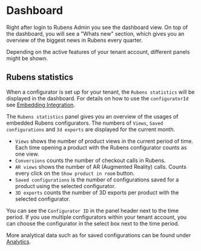 # Dashboard

Right after login to Rubens Admin you see the dashboard view. On top of the dashboard, you will see a "Whats new" section, which gives you an overview of the biggest news in Rubens every quarter.&#x20;

Depending on the active features of your tenant account, different panels might be shown.

## Rubens statistics

When a configurator is set up for your tenant, the `Rubens statistics` will be displayed in the dashboard. For details on how to use the `configuratorId` see [Embedding Integration](../../rubens-products/rubens-configurator/integration/setup-the-configurator.md#import-the-roomleconfigurator-instance).

The `Rubens statistics` panel gives you an overview of the usages of embedded Rubens configurators. The numbers of `Views`, `Saved configurations` and `3d exports` are displayed for the current month.

* `Views` shows the number of product views in the current period of time. Each time opening a product with the Rubens configurator counts as one view.
* `Conversions` counts the number of checkout calls in Rubens.
* `AR views` shows the number of AR (Augmented Reality) calls. Counts every click on the `Show product in room` button.
* `Saved configurations` is the number of configurations saved for a product using the selected configurator.
* `3D exports` counts the number of 3D exports per product with the selected configurator.

You can see the `Configurator ID` in the panel header next to the time period. If you use multiple configurators within your tenant account, you can choose the configurator in the select box next to the time period.

More analytical data such as for saved configurations can be found under [Analytics](administration.md#analytics).
